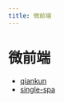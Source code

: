 ```yaml
---
title: 微前端
---
```


# 微前端

- [qiankun](https://qiankun.umijs.org/zh)
- [single-spa](https://single-spa.js.org/)
